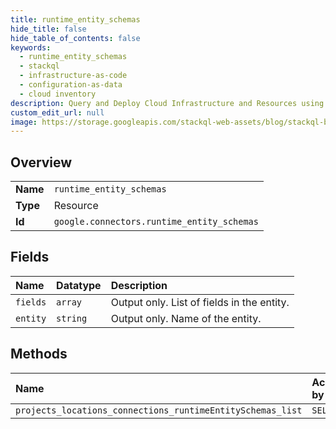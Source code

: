 ```yaml
---
title: runtime_entity_schemas
hide_title: false
hide_table_of_contents: false
keywords:
  - runtime_entity_schemas
  - stackql
  - infrastructure-as-code
  - configuration-as-data
  - cloud inventory
description: Query and Deploy Cloud Infrastructure and Resources using SQL
custom_edit_url: null
image: https://storage.googleapis.com/stackql-web-assets/blog/stackql-blog-post-featured-image.png
---
```

  
    

## Overview
<table><tbody>
<tr><td><b>Name</b></td><td><code>runtime_entity_schemas</code></td></tr>
<tr><td><b>Type</b></td><td>Resource</td></tr>
<tr><td><b>Id</b></td><td><code>google.connectors.runtime_entity_schemas</code></td></tr>
</tbody></table>

## Fields
| Name | Datatype | Description |
|:-----|:---------|:------------|
| `fields` | `array` | Output only. List of fields in the entity. |
| `entity` | `string` | Output only. Name of the entity. |
## Methods
| Name | Accessible by | Required Params |
|:-----|:--------------|:----------------|
| `projects_locations_connections_runtimeEntitySchemas_list` | `SELECT` | `parent` |
